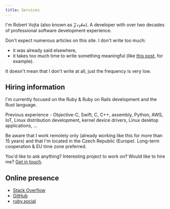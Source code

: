 ```yaml
---
title: Services
---
```


I'm Robert Vojta (also known as 𝒵𝓇𝓏𝓀𝒶). A developer with over two
decades of professional software development experience.

Don't expect numerous articles on this site. I don't write too much:

* it was already said elsewhere,
* it takes too much time to write something meaningful (like
[this post](/aws-journey-api-gateway-lambda-vpc-performance/), for example).

It doesn't mean that I don't write at all, just the frequency is very low.

## Hiring information

I'm currently focused on the Ruby & Ruby on Rails development and the Rust language.

Previous experience - Objective-C, Swift, C, C++, assembly, Python, AWS, IoT, Linux distribution development,
kernel device drivers, Linux desktop applications, ... 

Be aware that I work remotely only (already working like this for more than 15 years)
and that I'm located in the Czech Republic (Europe). Long-term cooperation & EU time zone preferred.

You'd like to ask anything? Interesting project to work on? Would like to hire
me? [Get in touch](mailto:rvojta@me.com).

## Online presence

* [Stack Overflow](https://stackoverflow.com/users/581190/zrzka)
* [GitHub](https://github.com/zrzka)
* <a rel="me" href="https://ruby.social/@zrzka">ruby.social</a>
